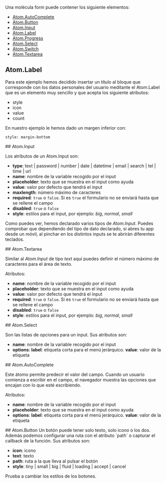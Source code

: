 Una molécula form puede contener los siguiente elementos:

* [Atom.AutoComplete](#auto_complete)
* [Atom.Button](#button)
* [Atom.Input](#input)
* [Atom.Label](#label)
* [Atom.Progress](#progress)
* [Atom.Select](#select)
* [Atom.Switch](#switch)
* [Atom.Textarea](#textarea)

## Atom.Label
Para este ejemplo hemos decidido insertar un título al bloque que corresponde con los datos personales del usuario meditante el Atom.Label que es un elemento muy sencillo y que acepta los siguiente atributos:

* style
* icon
* value
* count

En nuestro ejemplo le hemos dado un margen inferior con:

```
style: margin-bottom
```
<a name="input"/>
## Atom.Input

Los atributos de un Atom.Input son:

 * **type**: text | password | number | date | datetime | email | search | tel | time | url
 * **name**: nombre de la variable recogido por el input
 * **placeholder**: texto que se muestra en el input como ayuda
 * **value**: valor por defecto que tendrá el input
 * **maxlength**: número máximo de caracteres
 * **required**: `true` o `false`. Si es `true` el formulario no se enviará hasta que se rellene el campo
 * **disabled**: `true` o `false`
 * **style**: estilos para el input, por ejemplo: *big*, *normal*, *small*

Como puedes ver, hemos declarado varios tipos de *Atom.Input*. Puedes comprobar que dependiendo del tipo de dato declarado, si abres tu app desde un móvil, al pinchar en los distintos inputs se te abrirán diferentes teclados.

<a name="textarea"/>
## Atom.Textarea

Similar al *Atom.Input* de tipo *text* aquí puedes definir el número máximo de caracteres para el área de texto.

Atributos:

 * **name**: nombre de la variable recogido por el input
 * **placeholder**: texto que se muestra en el input como ayuda
 * **value**: valor por defecto que tendrá el input
 * **required**: `true` o `false`. Si es `true` el formulario no se enviará hasta que se rellene el campo
 * **disabled**: `true` o `false`
 * **style**: estilos para el input, por ejemplo: *big*, *normal*, *small*

<a name="select"/>
## Atom.Select

Son las listas de opciones para un input. Sus atributos son:

 * **name**: nombre de la variable recogido por el input
 * **options**: **label**: etiqueta corta para el menú jerárquico. **value**: valor de la etiqueta

<a name="auto_complete"/>
## Atom.AutoComplete

Este átomo permite predecir el valor del campo. Cuando un usuario comienza a escribir en el campo, el navegador muestra las opciones que encajan con lo que esté escribiendo.

Atributos:

 * **name**: nombre de la variable recogido por el input
 * **placeholder**: texto que se muestra en el input como ayuda
 * **options**: **label**: etiqueta corta para el menú jerárquico. **value**: valor de la etiqueta

<a name="button"/>
## Atom.Button
Un botón puede tener solo texto, solo icono o los dos. Además podemos configurar una ruta con el atributo `path` o capturar el callback de la función. Sus atributos son:

 * **icon**: icono
 * **text**: texto
 * **path**: ruta a la que lleva al pulsar el botón
 * **style**: tiny | small | big | fluid | loading | accept | cancel

Prueba a cambiar los estilos de los botones.

